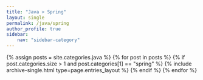 ```yaml
---
title: "Java > Spring"
layout: single
permalink: /java/spring
author_profile: true
sidebar:
    nav: "sidebar-category"
---
```


{% assign posts = site.categories.java %}
{% for post in posts %}
    {% if post.categories.size > 1 and post.categories[1] == "spring" %}
        {% include archive-single.html type=page.entries_layout %}
    {% endif %}
{% endfor %}

